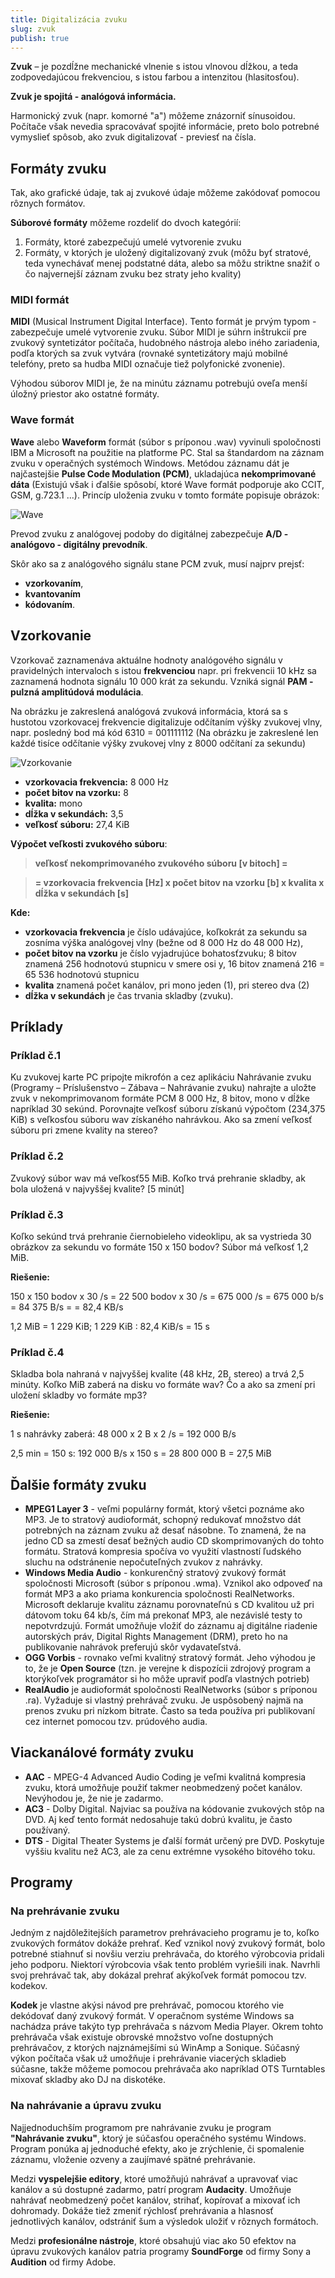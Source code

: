 ```yaml
---
title: Digitalizácia zvuku
slug: zvuk
publish: true 
---
```


**Zvuk** – je pozdĺžne mechanické vlnenie s istou vlnovou dĺžkou, a teda zodpovedajúcou frekvenciou, s istou farbou a intenzitou (hlasitosťou).

**Zvuk je spojitá - analógová informácia.**

Harmonický zvuk (napr. komorné "a") môžeme znázorniť sínusoidou. Počítače však nevedia spracovávať spojité informácie, preto bolo potrebné vymyslieť spôsob, ako zvuk digitalizovať - previesť na čísla.

## Formáty zvuku

Tak, ako grafické údaje, tak aj zvukové údaje môžeme zakódovať pomocou rôznych formátov.

**Súborové formáty** môžeme rozdeliť do dvoch kategórií:

1. Formáty, ktoré zabezpečujú umelé vytvorenie zvuku
2. Formáty, v ktorých je uložený digitalizovaný zvuk (môžu byť stratové, teda vynechávať menej podstatné dáta, alebo sa môžu striktne snažiť o čo najvernejší záznam zvuku bez straty jeho kvality)

### MIDI formát
**MIDI** (Musical Instrument Digital Interface). Tento formát je prvým typom - zabezpečuje umelé vytvorenie zvuku. Súbor MIDI je súhrn inštrukcií pre zvukový syntetizátor počítača, hudobného nástroja alebo iného zariadenia, podľa ktorých sa zvuk vytvára (rovnaké syntetizátory majú mobilné telefóny, preto sa hudba MIDI označuje tiež polyfonické zvonenie).

Výhodou súborov MIDI je, že na minútu záznamu potrebujú oveľa menší úložný priestor ako ostatné formáty. 

### Wave formát
**Wave** alebo **Waveform** formát (súbor s príponou .wav) vyvinuli spoločnosti IBM a Microsoft na použitie na platforme PC. Stal sa štandardom na záznam zvuku v operačných systémoch Windows. Metódou záznamu dát je najčastejšie **Pulse Code Modulation (PCM)**, ukladajúca **nekomprimované dáta** (Existujú však i ďalšie spôsobí, ktoré Wave formát podporuje ako CCIT, GSM, g.723.1 ...). Princíp uloženia zvuku v tomto formáte popisuje obrázok:

![Wave](img/wave-zvuk.png)

Prevod zvuku z analógovej podoby do digitálnej zabezpečuje **A/D - analógovo - digitálny prevodník**.

Skôr ako sa z analógového signálu stane PCM zvuk, musí najprv prejsť:

- **vzorkovaním**,
- **kvantovaním**
- **kódovaním**.

## Vzorkovanie
Vzorkovač zaznamenáva aktuálne hodnoty analógového signálu v pravidelných intervaloch s istou **frekvenciou** napr. pri frekvencii 10 kHz sa zaznamená hodnota signálu 10 000 krát za sekundu. Vzniká signál **PAM - pulzná amplitúdová modulácia**.

Na obrázku je zakreslená analógová zvuková informácia, ktorá sa s hustotou vzorkovacej frekvencie digitalizuje odčítaním výšky zvukovej vlny, napr. posledný bod má kód 6310 = 001111112 (Na obrázku je zakreslené len každé tisíce odčítanie výšky zvukovej vlny z 8000 odčítaní za sekundu)

![Vzorkovanie](img/vzorkovanie.png)

- **vzorkovacia frekvencia:** 8 000 Hz
- **počet bitov na vzorku:** 8
- **kvalita:** mono
- **dĺžka v sekundách:** 3,5
- **veľkosť súboru:** 27,4 KiB

**Výpočet veľkosti zvukového súboru**:

> **veľkosť nekomprimovaného zvukového súboru [v bitoch] =**

> **= vzorkovacia frekvencia [Hz] x počet bitov na vzorku [b] x kvalita x dĺžka v sekundách [s]**

**Kde:**

- **vzorkovacia frekvencia** je číslo udávajúce, koľkokrát za sekundu sa zosníma výška analógovej vlny (bežne od 8 000 Hz do 48 000 Hz),
- **počet bitov na vzorku** je číslo vyjadrujúce bohatosťzvuku; 8 bitov znamená 256 hodnotovú stupnicu v smere osi y, 16 bitov znamená 216 = 65 536 hodnotovú stupnicu
- **kvalita** znamená počet kanálov, pri mono jeden (1), pri stereo dva (2)
- **dĺžka v sekundách** je čas trvania skladby (zvuku).

## Príklady

### Príklad č.1
Ku zvukovej karte PC pripojte mikrofón a cez aplikáciu Nahrávanie zvuku (Programy – Príslušenstvo – Zábava – Nahrávanie zvuku) nahrajte a uložte zvuk v nekomprimovanom formáte PCM 8 000 Hz, 8 bitov, mono v dĺžke napríklad 30 sekúnd. Porovnajte veľkosť súboru získanú výpočtom (234,375 KiB) s veľkosťou súboru wav získaného nahrávkou. Ako sa zmení veľkosť súboru pri zmene kvality na stereo?

### Príklad č.2
Zvukový súbor wav má veľkosť55 MiB. Koľko trvá prehranie skladby, ak bola uložená v najvyššej kvalite? [5 minút]

### Príklad č.3
Koľko sekúnd trvá prehranie čiernobieleho videoklipu, ak sa vystrieda 30 obrázkov za sekundu vo
formáte 150 x 150 bodov? Súbor má veľkosť 1,2 MiB.

**Riešenie:**

150 x 150 bodov x 30 /s = 22 500 bodov x 30 /s = 675 000 /s = 675 000 b/s = 84 375 B/s =
= 82,4 KB/s

1,2 MiB = 1 229 KiB; 1 229 KiB : 82,4 KiB/s = 15 s

### Príklad č.4
Skladba bola nahraná v najvyššej kvalite (48 kHz, 2B, stereo) a trvá 2,5 minúty. Koľko MiB zaberá na disku vo formáte wav? Čo a ako sa zmení pri uložení skladby vo formáte mp3?

**Riešenie:**

1 s nahrávky zaberá: 48 000 x 2 B x 2 /s = 192 000 B/s

2,5 min = 150 s: 192 000 B/s x 150 s = 28 800 000 B = 27,5 MiB


## Ďalšie formáty zvuku

- **MPEG1 Layer 3** - veľmi populárny formát, ktorý všetci poznáme ako MP3. Je to stratový audioformát, schopný redukovať množstvo dát potrebných na záznam zvuku až desať násobne. To znamená, že na jedno CD sa zmestí desať bežných audio CD skomprimovaných do tohto formátu. Stratová kompresia spočíva vo využití vlastností ľudského sluchu na odstránenie nepočuteľných zvukov z nahrávky.
- **Windows Media Audio** - konkurenčný stratový zvukový formát spoločnosti Microsoft (súbor s príponou .wma). Vznikol ako odpoveď na formát MP3 a ako priama konkurencia spoločnosti RealNetworks. Microsoft deklaruje kvalitu záznamu porovnateľnú s CD kvalitou už pri dátovom toku 64 kb/s, čím má prekonať MP3, ale nezávislé testy to nepotvrdzujú. Formát umožňuje vložiť do záznamu aj digitálne riadenie autorských práv, Digital Rights Management (DRM), preto ho na publikovanie nahrávok preferujú skôr vydavateľstvá.
- **OGG Vorbis** - rovnako veľmi kvalitný stratový formát. Jeho výhodou je to, že je **Open Source** (tzn. je verejne k dispozícii zdrojový program a ktorýkoľvek programátor si ho môže upraviť podľa vlastných potrieb)
- **RealAudio** je audioformát spoločnosti RealNetworks (súbor s príponou .ra). Vyžaduje si vlastný prehrávač zvuku. Je uspôsobený najmä na prenos zvuku pri nízkom bitrate. Často sa teda používa pri publikovaní cez internet pomocou tzv. prúdového audia.

## Viackanálové formáty zvuku

- **AAC** - MPEG-4 Advanced Audio Coding je veľmi kvalitná kompresia zvuku, ktorá umožňuje použiť takmer neobmedzený počet kanálov. Nevýhodou je, že nie je zadarmo.
- **AC3** - Dolby Digital. Najviac sa používa na kódovanie zvukových stôp na DVD. Aj keď tento formát nedosahuje takú dobrú kvalitu, je často používaný.
- **DTS** - Digital Theater Systems je ďalší formát určený pre DVD. Poskytuje vyššiu kvalitu než AC3, ale za cenu extrémne vysokého bitového toku.

## Programy

### Na prehrávanie zvuku

Jedným z najdôležitejších parametrov prehrávacieho programu je to, koľko zvukových formátov dokáže prehrať. Keď vznikol nový zvukový formát, bolo potrebné stiahnuť si novšiu verziu prehrávača, do ktorého výrobcovia pridali jeho podporu. Niektorí výrobcovia však tento problém vyriešili inak. Navrhli svoj prehrávač tak, aby dokázal prehrať akýkoľvek formát pomocou tzv. kodekov.

**Kodek** je vlastne akýsi návod pre prehrávač, pomocou ktorého vie dekódovať daný zvukový formát. V operačnom systéme Windows sa nachádza práve takýto typ prehrávača s názvom Media Player. Okrem tohto prehrávača však existuje obrovské množstvo voľne dostupných prehrávačov, z ktorých najznámejšími sú WinAmp a Sonique. Súčasný výkon počítača však už umožňuje i prehrávanie viacerých skladieb súčasne, takže môžeme pomocou prehrávača ako napríklad OTS Turntables mixovať skladby ako DJ na diskotéke.


### Na nahrávanie a úpravu zvuku
Najjednoduchším programom pre nahrávanie zvuku je program **"Nahrávanie zvuku"**, ktorý je súčasťou operačného systému Windows. Program ponúka aj jednoduché efekty, ako je zrýchlenie, či spomalenie záznamu, vloženie ozveny a zaujímavé spätné prehrávanie. 

Medzi **vyspelejšie editory**, ktoré umožňujú nahrávať a upravovať viac kanálov a sú dostupné zadarmo, patrí program **Audacity**. Umožňuje nahrávať neobmedzený počet kanálov, strihať, kopírovať a mixovať ich dohromady. Dokáže tiež zmeniť rýchlosť prehrávania a hlasnosť jednotlivých kanálov, odstrániť šum a výsledok uložiť v rôznych formátoch. 

Medzi **profesionálne nástroje**, ktoré obsahujú viac ako 50 efektov na úpravu zvukových kanálov patria programy **SoundForge** od firmy Sony a **Audition** od firmy Adobe.